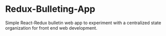# Redux-Bulleting-App

Simple React-Redux bulletin web app to experiment with a centralized state organization for front end web development.
